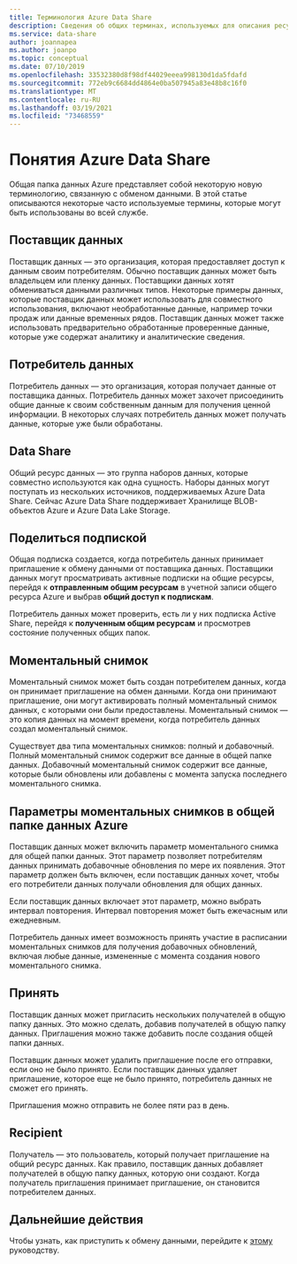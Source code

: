 ```yaml
---
title: Терминология Azure Data Share
description: Сведения об общих терминах, используемых для описания ресурсов, используемых в общем ресурсе данных Azure (поставщик данных, потребитель данных, Общая папка данных, Общая подписка, моментальный снимок, приглашение, получатель).
ms.service: data-share
author: joannapea
ms.author: joanpo
ms.topic: conceptual
ms.date: 07/10/2019
ms.openlocfilehash: 33532380d8f98df44029eeea998130d1da5fdafd
ms.sourcegitcommit: 772eb9c6684dd4864e0ba507945a83e48b8c16f0
ms.translationtype: MT
ms.contentlocale: ru-RU
ms.lasthandoff: 03/19/2021
ms.locfileid: "73468559"
---
```

# <a name="azure-data-share-concepts"></a>Понятия Azure Data Share 

Общая папка данных Azure представляет собой некоторую новую терминологию, связанную с обменом данными. В этой статье описываются некоторые часто используемые термины, которые могут быть использованы во всей службе. 

## <a name="data-provider"></a>Поставщик данных

Поставщик данных — это организация, которая предоставляет доступ к данным своим потребителям. Обычно поставщик данных может быть владельцем или пленку данных. Поставщики данных хотят обмениваться данными различных типов. Некоторые примеры данных, которые поставщик данных может использовать для совместного использования, включают необработанные данные, например точки продаж или данные временных рядов. Поставщик данных может также использовать предварительно обработанные проверенные данные, которые уже содержат аналитику и аналитические сведения. 

## <a name="data-consumer"></a>Потребитель данных 

Потребитель данных — это организация, которая получает данные от поставщика данных. Потребитель данных может захочет присоединить общие данные к своим собственным данным для получения ценной информации. В некоторых случаях потребитель данных может получать данные, которые уже были обработаны. 

## <a name="data-share"></a>Data Share

Общий ресурс данных — это группа наборов данных, которые совместно используются как одна сущность. Наборы данных могут поступать из нескольких источников, поддерживаемых Azure Data Share. Сейчас Azure Data Share поддерживает Хранилище BLOB-объектов Azure и Azure Data Lake Storage. 

## <a name="share-subscription"></a>Поделиться подпиской 

Общая подписка создается, когда потребитель данных принимает приглашение к обмену данными от поставщика данных. Поставщики данных могут просматривать активные подписки на общие ресурсы, перейдя к **отправленным общим ресурсам** в учетной записи общего ресурса Azure и выбрав **общий доступ к подпискам**.

Потребитель данных может проверить, есть ли у них подписка Active Share, перейдя к **полученным общим ресурсам** и просмотрев состояние полученных общих папок. 

## <a name="snapshot"></a>Моментальный снимок

Моментальный снимок может быть создан потребителем данных, когда он принимает приглашение на обмен данными. Когда они принимают приглашение, они могут активировать полный моментальный снимок данных, с которыми они были предоставлены. Моментальный снимок — это копия данных на момент времени, когда потребитель данных создал моментальный снимок. 

Существует два типа моментальных снимков: полный и добавочный. Полный моментальный снимок содержит все данные в общей папке данных. Добавочный моментальный снимок содержит все данные, которые были обновлены или добавлены с момента запуска последнего моментального снимка. 

## <a name="snapshot-settings-in-azure-data-share"></a>Параметры моментальных снимков в общей папке данных Azure
 
Поставщик данных может включить параметр моментального снимка для общей папки данных. Этот параметр позволяет потребителям данных принимать добавочные обновления по мере их появления. Этот параметр должен быть включен, если поставщик данных хочет, чтобы его потребители данных получали обновления для общих данных. 

Если поставщик данных включает этот параметр, можно выбрать интервал повторения. Интервал повторения может быть ежечасным или ежедневным. 

Потребитель данных имеет возможность принять участие в расписании моментальных снимков для получения добавочных обновлений, включая любые данные, измененные с момента создания нового моментального снимка. 

## <a name="invitation"></a>Принять

Поставщик данных может пригласить нескольких получателей в общую папку данных. Это можно сделать, добавив получателей в общую папку данных. Приглашения можно также добавить после создания общей папки данных. 

Поставщик данных может удалить приглашение после его отправки, если оно не было принято. Если поставщик данных удаляет приглашение, которое еще не было принято, потребитель данных не сможет его принять. 

Приглашения можно отправить не более пяти раз в день. 

## <a name="recipient"></a>Recipient

Получатель — это пользователь, который получает приглашение на общий ресурс данных. Как правило, поставщик данных добавляет получателей в общую папку данных, которую они создают. Когда получатель приглашения принимает приглашение, он становится потребителем данных.  

## <a name="next-steps"></a>Дальнейшие действия

Чтобы узнать, как приступить к обмену данными, перейдите к [этому](share-your-data.md) руководству.
